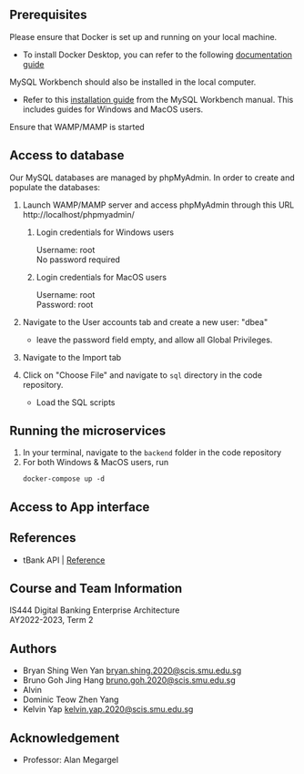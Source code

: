  ## Prerequisites ##

Please ensure that Docker is set up and running on your local machine. 
  * To install Docker Desktop, you can refer to the following [documentation guide](https://docs.google.com/document/d/1hSqhVbgbclf-eOvBx5BQhaTJHxbUSUN4wZTrLNUMyUk/edit#heading=h.xz50kzoisdio)
  
MySQL Workbench should also be installed in the local computer. 
   * Refer to this [installation guide](https://dev.mysql.com/doc/workbench/en/wb-installing.html) from the MySQL Workbench manual. This includes guides for Windows and MacOS users. 

Ensure that WAMP/MAMP is started

## Access to database ##

Our MySQL databases are managed by phpMyAdmin. In order to create and populate the databases:

   1. Launch WAMP/MAMP server and access phpMyAdmin through this URL http://localhost/phpmyadmin/

      1. Login credentials for Windows users

         Username: root<br>
         No password required<br>

      2. Login credentials for MacOS users

         Username: root<br>
         Password: root<br>
   
   2. Navigate to the User accounts tab and create a new user: "dbea"
      
       * leave the password field empty, and allow all Global Privileges.

   3. Navigate to the Import tab

      

   4. Click on "Choose File" and navigate to ```sql``` directory in the code repository.

      * Load the SQL scripts
      
## Running the microservices ##
 1. In your terminal, navigate to the ```backend``` folder in the code repository
 2. For both Windows & MacOS users, run
       ```
       docker-compose up -d
       ```

## Access to App interface ##



## References ##

   * tBank API | [Reference](http://tbankonline.com/SMUtBank_API_Help/API%20Documentation.html)

## Course and Team Information ##

IS444 Digital Banking Enterprise Architecture<br>
AY2022-2023, Term 2<br>

## Authors ##

* Bryan Shing Wen Yan bryan.shing.2020@scis.smu.edu.sg<br>
* Bruno Goh Jing Hang bruno.goh.2020@scis.smu.edu.sg<br>
* Alvin<br>
* Dominic Teow Zhen Yang<br>
* Kelvin Yap kelvin.yap.2020@scis.smu.edu.sg

## Acknowledgement ##

* Professor: Alan Megargel
